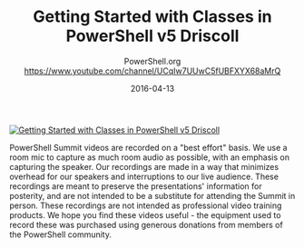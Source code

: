 ﻿---
title: Getting Started with Classes in PowerShell v5   Driscoll
date: 2016-04-13
tags: PowerShellOrg, Summit, USA, English, Conference, DevOps Global Summit 2016
author: PowerShell.org https://www.youtube.com/channel/UCqIw7UUwC5fUBFXYX68aMrQ
---

[![Getting Started with Classes in PowerShell v5   Driscoll](https://i2.ytimg.com/vi/EqauS-CClLY/hqdefault.jpg "Getting Started with Classes in PowerShell v5   Driscoll")](https://www.youtube.com/watch?v=EqauS-CClLY)

PowerShell Summit videos are recorded on a "best effort" basis. We use a room mic to capture as much room audio as possible, with an emphasis on capturing the speaker. Our recordings are made in a way that minimizes overhead for our speakers and interruptions to our live audience. These recordings are meant to preserve the presentations' information for posterity, and are not intended to be a substitute for attending the Summit in person. These recordings are not intended as professional video training products. We hope you find these videos useful - the equipment used to record these was purchased using generous donations from members of the PowerShell community.

